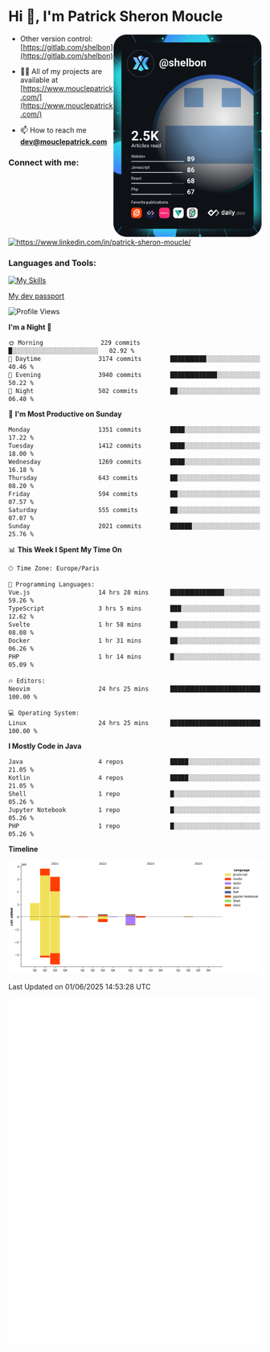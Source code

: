  
  <div align="left">
  <h1 align="left"> Hi 👋, I'm Patrick Sheron Moucle</h1>
<a     href="https://app.daily.dev/shelbon"><img src="https://github.com/shelbon/shelbon/blob/main/devcard.svg"  width="295" align="right" alt="shelbon's Dev Card"/></a>

- Other version control: [https://gitlab.com/shelbon](https://gitlab.com/shelbon)
- 👨‍💻 All of my projects are available at [https://www.mouclepatrick.com/](https://www.mouclepatrick.com/)

- 📫 How to reach me **dev@mouclepatrick.com**

<h3 align="left">Connect with me:</h3>
<p align="left">
<a href="https://linkedin.com/in/https://www.linkedin.com/in/patrick-sheron-moucle/" target="blank"  ><img align="center" src="https://raw.githubusercontent.com/rahuldkjain/github-profile-readme-generator/master/src/images/icons/Social/linked-in-alt.svg" alt="https://www.linkedin.com/in/patrick-sheron-moucle/" height="30" width="40" /></a>
</p>

<h3 align="left">Languages and Tools:</h3>
 
 [![My Skills](https://skillicons.dev/icons?i=kotlin,java,svelte,vue,spring,laravel,nuxt,htmx,go,php,elixir,graphql,css,html,tailwind,idea,vscode,redis,git,gitlab&perline=6&theme=light)](https://skillicons.dev)

[My dev passport](https://passeport.dev/p/e96cf336-11d7-4edd-916d-11af626333a8)
<!--START_SECTION:waka-->
![Profile Views](http://img.shields.io/badge/Profile%20Views-0-blue)

**I'm a Night 🦉** 

```text
🌞 Morning                229 commits         █░░░░░░░░░░░░░░░░░░░░░░░░   02.92 % 
🌆 Daytime                3174 commits        ██████████░░░░░░░░░░░░░░░   40.46 % 
🌃 Evening                3940 commits        █████████████░░░░░░░░░░░░   50.22 % 
🌙 Night                  502 commits         ██░░░░░░░░░░░░░░░░░░░░░░░   06.40 % 
```
📅 **I'm Most Productive on Sunday** 

```text
Monday                   1351 commits        ████░░░░░░░░░░░░░░░░░░░░░   17.22 % 
Tuesday                  1412 commits        ████░░░░░░░░░░░░░░░░░░░░░   18.00 % 
Wednesday                1269 commits        ████░░░░░░░░░░░░░░░░░░░░░   16.18 % 
Thursday                 643 commits         ██░░░░░░░░░░░░░░░░░░░░░░░   08.20 % 
Friday                   594 commits         ██░░░░░░░░░░░░░░░░░░░░░░░   07.57 % 
Saturday                 555 commits         ██░░░░░░░░░░░░░░░░░░░░░░░   07.07 % 
Sunday                   2021 commits        ██████░░░░░░░░░░░░░░░░░░░   25.76 % 
```


📊 **This Week I Spent My Time On** 

```text
🕑︎ Time Zone: Europe/Paris

💬 Programming Languages: 
Vue.js                   14 hrs 28 mins      ███████████████░░░░░░░░░░   59.26 % 
TypeScript               3 hrs 5 mins        ███░░░░░░░░░░░░░░░░░░░░░░   12.62 % 
Svelte                   1 hr 58 mins        ██░░░░░░░░░░░░░░░░░░░░░░░   08.08 % 
Docker                   1 hr 31 mins        ██░░░░░░░░░░░░░░░░░░░░░░░   06.26 % 
PHP                      1 hr 14 mins        █░░░░░░░░░░░░░░░░░░░░░░░░   05.09 % 

🔥 Editors: 
Neovim                   24 hrs 25 mins      █████████████████████████   100.00 % 

💻 Operating System: 
Linux                    24 hrs 25 mins      █████████████████████████   100.00 % 
```

**I Mostly Code in Java** 

```text
Java                     4 repos             █████░░░░░░░░░░░░░░░░░░░░   21.05 % 
Kotlin                   4 repos             █████░░░░░░░░░░░░░░░░░░░░   21.05 % 
Shell                    1 repo              █░░░░░░░░░░░░░░░░░░░░░░░░   05.26 % 
Jupyter Notebook         1 repo              █░░░░░░░░░░░░░░░░░░░░░░░░   05.26 % 
PHP                      1 repo              █░░░░░░░░░░░░░░░░░░░░░░░░   05.26 % 
```



**Timeline**

![Lines of Code chart](https://raw.githubusercontent.com/shelbon/shelbon/main/assets/bar_graph.png)


 Last Updated on 01/06/2025 14:53:28 UTC
<!--END_SECTION:waka--> 
![Metrics](https://github.com/shelbon/shelbon/blob/main/github-metrics.svg)
